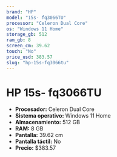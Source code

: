```yaml
---
brand: "HP"
model: "15s- fq3066TU"
processor: "Celeron Dual Core"
os: "Windows 11 Home"
storage_gb: 512
ram_gb: 8
screen_cm: 39.62
touch: "No"
price_usd: 383.57
slug: "hp-15s-fq3066tu"
---
```


# HP 15s- fq3066TU

- **Procesador:** Celeron Dual Core
- **Sistema operativo:** Windows 11 Home
- **Almacenamiento:** 512 GB
- **RAM:** 8 GB
- **Pantalla:** 39.62 cm
- **Pantalla táctil:** No
- **Precio:** $383.57
